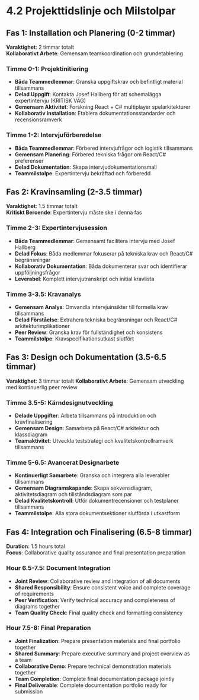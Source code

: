 # 4.2 Projekttidslinje och Milstolpar

## Fas 1: Installation och Planering (0-2 timmar)
**Varaktighet**: 2 timmar totalt  
**Kollaborativt Arbete**: Gemensam teamkoordination och grundetablering

### Timme 0-1: Projektinitiering
- **Båda Teammedlemmar**: Granska uppgiftskrav och befintligt material tillsammans
- **Delad Uppgift**: Kontakta Josef Hallberg för att schemalägga expertintervju (KRITISK VÄG)
- **Gemensam Aktivitet**: Forskning React + C# multiplayer spelarkitekturer
- **Kollaborativ Installation**: Etablera dokumentationsstandarder och recensionsramverk

### Timme 1-2: Intervjuförberedelse  
- **Båda Teammedlemmar**: Förbered intervjufrågor och logistik tillsammans
- **Gemensam Planering**: Förbered tekniska frågor om React/C# preferenser
- **Delad Dokumentation**: Skapa intervjudokumentationsmall
- **Teammilstolpe**: Expertintervju bekräftad och förberedd

## Fas 2: Kravinsamling (2-3.5 timmar)
**Varaktighet**: 1.5 timmar totalt  
**Kritiskt Beroende**: Expertintervju måste ske i denna fas

### Timme 2-3: Expertintervjusession
- **Båda Teammedlemmar**: Gemensamt facilitera intervju med Josef Hallberg
- **Delad Fokus**: Båda medlemmar fokuserar på tekniska krav och React/C# begränsningar  
- **Kollaborativ Dokumentation**: Båda dokumenterar svar och identifierar uppföljningsfrågor
- **Leverabel**: Komplett intervjutranskript och initial kravlista

### Timme 3-3.5: Kravanalys
- **Gemensam Analys**: Omvandla intervjuinsikter till formella krav tillsammans
- **Delad Förståelse**: Extrahera tekniska begränsningar och React/C# arkitekturimplikationer
- **Peer Review**: Granska krav för fullständighet och konsistens
- **Teammilstolpe**: Kravspecifikationsutkast slutfört

## Fas 3: Design och Dokumentation (3.5-6.5 timmar)  
**Varaktighet**: 3 timmar totalt
**Kollaborativt Arbete**: Gemensam utveckling med kontinuerlig peer review

### Timme 3.5-5: Kärndesignutveckling
- **Delade Uppgifter**: Arbeta tillsammans på introduktion och kravfinalisering
- **Gemensam Design**: Samarbeta på React/C# arkitektur och klassdiagram  
- **Teamaktivitet**: Utveckla teststrategi och kvalitetskontrollramverk tillsammans

### Timme 5-6.5: Avancerat Designarbete
- **Kontinuerligt Samarbete**: Granska och integrera alla leverabler tillsammans
- **Gemensam Diagramskapande**: Skapa sekvensdiagram, aktivitetsdiagram och tillståndsdiagram som par
- **Delad Kvalitetskontroll**: Utför dokumentrecensioner och testplaner tillsammans
- **Teammilstolpe**: Alla stora dokumentsektioner slutförda i utkastform

## Fas 4: Integration och Finalisering (6.5-8 timmar)
**Duration**: 1.5 hours total  
**Focus**: Collaborative quality assurance and final presentation preparation

### Hour 6.5-7.5: Document Integration
- **Joint Review**: Collaborative review and integration of all documents
- **Shared Responsibility**: Ensure consistent voice and complete coverage of requirements
- **Peer Verification**: Verify technical accuracy and completeness of diagrams together
- **Team Quality Check**: Final quality check and formatting consistency

### Hour 7.5-8: Final Preparation
- **Joint Finalization**: Prepare presentation materials and final portfolio together
- **Shared Summary**: Prepare executive summary and project overview as a team
- **Collaborative Demo**: Prepare technical demonstration materials together
- **Team Completion**: Complete final documentation package jointly
- **Final Deliverable**: Complete documentation portfolio ready for submission